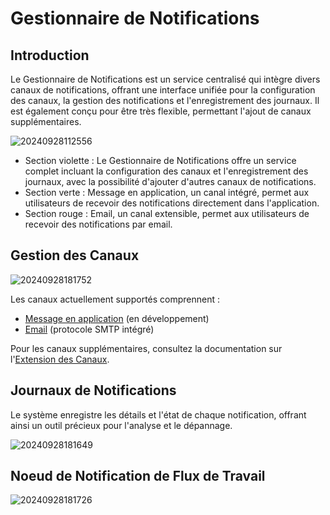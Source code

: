 # Gestionnaire de Notifications

<PluginInfo name="notification-manager"></PluginInfo>

## Introduction

Le Gestionnaire de Notifications est un service centralisé qui intègre divers canaux de notifications, offrant une interface unifiée pour la configuration des canaux, la gestion des notifications et l'enregistrement des journaux. Il est également conçu pour être très flexible, permettant l'ajout de canaux supplémentaires.

![20240928112556](https://static-docs.nocobase.com/20240928112556.png)

- Section violette : Le Gestionnaire de Notifications offre un service complet incluant la configuration des canaux et l'enregistrement des journaux, avec la possibilité d'ajouter d'autres canaux de notifications.
- Section verte : Message en application, un canal intégré, permet aux utilisateurs de recevoir des notifications directement dans l'application.
- Section rouge : Email, un canal extensible, permet aux utilisateurs de recevoir des notifications par email.

## Gestion des Canaux

![20240928181752](https://static-docs.nocobase.com/20240928181752.png)

Les canaux actuellement supportés comprennent :

- [Message en application](/handbook/notification-in-app-message) (en développement)
- [Email](/handbook/notification-email) (protocole SMTP intégré)

Pour les canaux supplémentaires, consultez la documentation sur l'[Extension des Canaux](./extension).

## Journaux de Notifications

Le système enregistre les détails et l'état de chaque notification, offrant ainsi un outil précieux pour l'analyse et le dépannage.

![20240928181649](https://static-docs.nocobase.com/20240928181649.png)

## Noeud de Notification de Flux de Travail

![20240928181726](https://static-docs.nocobase.com/20240928181726.png)
